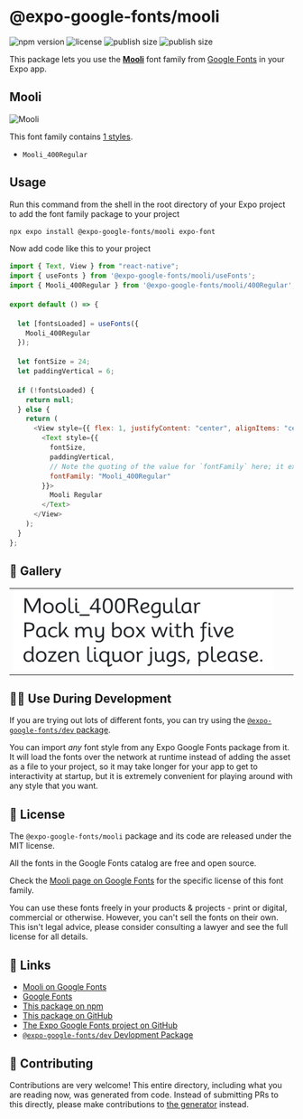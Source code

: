 # @expo-google-fonts/mooli

![npm version](https://flat.badgen.net/npm/v/@expo-google-fonts/mooli)
![license](https://flat.badgen.net/github/license/expo/google-fonts)
![publish size](https://flat.badgen.net/packagephobia/install/@expo-google-fonts/mooli)
![publish size](https://flat.badgen.net/packagephobia/publish/@expo-google-fonts/mooli)

This package lets you use the [**Mooli**](https://fonts.google.com/specimen/Mooli) font family from [Google Fonts](https://fonts.google.com/) in your Expo app.

## Mooli

![Mooli](./font-family.png)

This font family contains [1 styles](#-gallery).

- `Mooli_400Regular`

## Usage

Run this command from the shell in the root directory of your Expo project to add the font family package to your project

```sh
npx expo install @expo-google-fonts/mooli expo-font
```

Now add code like this to your project

```js
import { Text, View } from "react-native";
import { useFonts } from '@expo-google-fonts/mooli/useFonts';
import { Mooli_400Regular } from '@expo-google-fonts/mooli/400Regular';

export default () => {

  let [fontsLoaded] = useFonts({
    Mooli_400Regular
  });

  let fontSize = 24;
  let paddingVertical = 6;

  if (!fontsLoaded) {
    return null;
  } else {
    return (
      <View style={{ flex: 1, justifyContent: "center", alignItems: "center" }}>
        <Text style={{
          fontSize,
          paddingVertical,
          // Note the quoting of the value for `fontFamily` here; it expects a string!
          fontFamily: "Mooli_400Regular"
        }}>
          Mooli Regular
        </Text>
      </View>
    );
  }
};
```

## 🔡 Gallery


||||
|-|-|-|
|![Mooli_400Regular](./400Regular/Mooli_400Regular.ttf.png)||||


## 👩‍💻 Use During Development

If you are trying out lots of different fonts, you can try using the [`@expo-google-fonts/dev` package](https://github.com/expo/google-fonts/tree/master/font-packages/dev#readme).

You can import _any_ font style from any Expo Google Fonts package from it. It will load the fonts over the network at runtime instead of adding the asset as a file to your project, so it may take longer for your app to get to interactivity at startup, but it is extremely convenient for playing around with any style that you want.


## 📖 License

The `@expo-google-fonts/mooli` package and its code are released under the MIT license.

All the fonts in the Google Fonts catalog are free and open source.

Check the [Mooli page on Google Fonts](https://fonts.google.com/specimen/Mooli) for the specific license of this font family.

You can use these fonts freely in your products & projects - print or digital, commercial or otherwise. However, you can't sell the fonts on their own. This isn't legal advice, please consider consulting a lawyer and see the full license for all details.

## 🔗 Links

- [Mooli on Google Fonts](https://fonts.google.com/specimen/Mooli)
- [Google Fonts](https://fonts.google.com/)
- [This package on npm](https://www.npmjs.com/package/@expo-google-fonts/mooli)
- [This package on GitHub](https://github.com/expo/google-fonts/tree/master/font-packages/mooli)
- [The Expo Google Fonts project on GitHub](https://github.com/expo/google-fonts)
- [`@expo-google-fonts/dev` Devlopment Package](https://github.com/expo/google-fonts/tree/master/font-packages/dev)

## 🤝 Contributing

Contributions are very welcome! This entire directory, including what you are reading now, was generated from code. Instead of submitting PRs to this directly, please make contributions to [the generator](https://github.com/expo/google-fonts/tree/master/packages/generator) instead.
